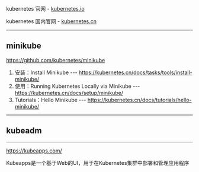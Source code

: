 kubernetes 官网 - [kubernetes.io](https://kubernetes.io/)  

kubernetes 国内官网 - [kubernetes.cn](https://kubernetes.cn/)  

---

## minikube

https://github.com/kubernetes/minikube

1. 安装：Install Minikube --- https://kubernetes.cn/docs/tasks/tools/install-minikube/
2. 使用：Running Kubernetes Locally via Minikube --- https://kubernetes.cn/docs/setup/minikube/
3. Tutorials：Hello Minikube --- https://kubernetes.cn/docs/tutorials/hello-minikube/

---

## kubeadm

---

https://kubeapps.com/

Kubeapps是一个基于Web的UI，用于在Kubernetes集群中部署和管理应用程序
